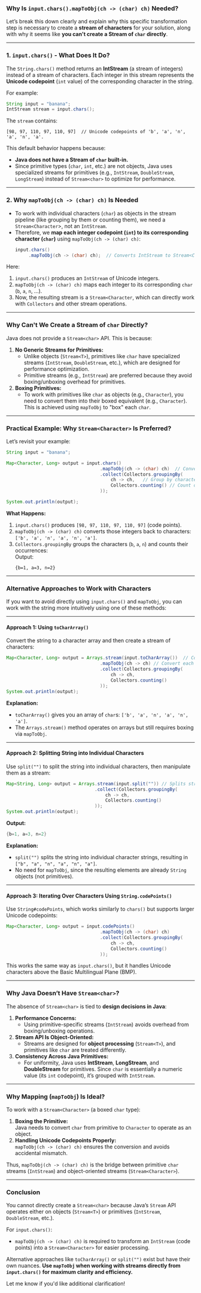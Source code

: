 ### **Why Is `input.chars().mapToObj(ch -> (char) ch)` Needed?**
Let’s break this down clearly and explain why this specific transformation step is necessary to create a **stream of characters** for your solution, along with why it seems like **you can't create a Stream of `char` directly**.

---

### **1. `input.chars()` - What Does It Do?**

The `String.chars()` method returns an **IntStream** (a stream of integers) instead of a stream of characters. Each integer in this stream represents the **Unicode codepoint** (`int` value) of the corresponding character in the string.

For example:
```java
String input = "banana";
IntStream stream = input.chars(); 
```

The `stream` contains:
```
[98, 97, 110, 97, 110, 97]  // Unicode codepoints of 'b', 'a', 'n', 'a', 'n', 'a'.
```

This default behavior happens because:
- **Java does not have a Stream of `char` built-in.**
- Since primitive types (`char`, `int`, etc.) are not objects, Java uses specialized streams for primitives (e.g., `IntStream`, `DoubleStream`, `LongStream`) instead of `Stream<char>` to optimize for performance.

---

### **2. Why `mapToObj(ch -> (char) ch)` Is Needed**
- To work with individual characters (`char`) as objects in the stream pipeline (like grouping by them or counting them), we need a `Stream<Character`>, not an `IntStream`.
- Therefore, we **map each integer codepoint (`int`) to its corresponding character (`char`)** using `mapToObj(ch -> (char) ch)`:
  ```java
  input.chars()
       .mapToObj(ch -> (char) ch);  // Converts IntStream to Stream<Character>
  ```

Here:
1. `input.chars()` produces an `IntStream` of Unicode integers.
2. `mapToObj(ch -> (char) ch)` maps each integer to its corresponding `char` (`b`, `a`, `n`, ...).
3. Now, the resulting stream is a `Stream<Character`, which can directly work with `Collectors` and other stream operations.

---

### **Why Can't We Create a Stream of `char` Directly?**

Java does not provide a `Stream<char>` API. This is because:
1. **No Generic Streams for Primitives:**
    - Unlike objects (`Stream<T>`), primitives like `char` have specialized streams (`IntStream`, `DoubleStream`, etc.), which are designed for performance optimization.
    - Primitive streams (e.g., `IntStream`) are preferred because they avoid boxing/unboxing overhead for primitives.
2. **Boxing Primitives:**
    - To work with primitives like `char` as objects (e.g., `Character`), you need to convert them into their boxed equivalent (e.g., `Character`). This is achieved using `mapToObj` to "box" each `char`.

---

### Practical Example: Why `Stream<Character>` Is Preferred?

Let’s revisit your example:
```java
String input = "banana";

Map<Character, Long> output = input.chars()
                                   .mapToObj(ch -> (char) ch)  // Converts IntStream to Stream<Character>
                                   .collect(Collectors.groupingBy(
                                       ch -> ch,   // Group by character
                                       Collectors.counting() // Count occurrences
                                   ));

System.out.println(output);
```

**What Happens:**
1. `input.chars()` produces `[98, 97, 110, 97, 110, 97]` (code points).
2. `mapToObj(ch -> (char) ch)` converts those integers back to characters: `['b', 'a', 'n', 'a', 'n', 'a']`.
3. `Collectors.groupingBy` groups the characters (`b`, `a`, `n`) and counts their occurrences:  
   Output:
   ```
   {b=1, a=3, n=2}
   ```

---

### **Alternative Approaches to Work with Characters**

If you want to avoid directly using `input.chars()` and `mapToObj`, you can work with the string more intuitively using one of these methods:

---

#### **Approach 1: Using `toCharArray()`**
Convert the string to a character array and then create a stream of characters:
```java
Map<Character, Long> output = Arrays.stream(input.toCharArray())  // Converts input to Stream<char[]>
                                   .mapToObj(ch -> ch) // Convert each char to Character
                                   .collect(Collectors.groupingBy(
                                       ch -> ch,
                                       Collectors.counting()
                                   ));
System.out.println(output);
```

**Explanation:**
- `toCharArray()` gives you an array of `char`s: `['b', 'a', 'n', 'a', 'n', 'a']`.
- The `Arrays.stream()` method operates on arrays but still requires boxing via `mapToObj`.

---

#### **Approach 2: Splitting String into Individual Characters**
Use `split("")` to split the string into individual characters, then manipulate them as a stream:
```java
Map<String, Long> output = Arrays.stream(input.split("")) // Splits string into ["b", "a", "n", "a", "n", "a"]
                                 .collect(Collectors.groupingBy(
                                     ch -> ch,
                                     Collectors.counting()
                                 ));
System.out.println(output);
```

**Output:**
```java
{b=1, a=3, n=2}
```

**Explanation:**
- `split("")` splits the string into individual character strings, resulting in `["b", "a", "n", "a", "n", "a"]`.
- No need for `mapToObj`, since the resulting elements are already `String` objects (not primitives).

---

#### **Approach 3: Iterating Over Characters Using `String.codePoints()`**
Use `String#codePoints`, which works similarly to `chars()` but supports larger Unicode codepoints:
```java
Map<Character, Long> output = input.codePoints()
                                   .mapToObj(ch -> (char) ch)
                                   .collect(Collectors.groupingBy(
                                       ch -> ch,
                                       Collectors.counting()
                                   ));
```

This works the same way as `input.chars()`, but it handles Unicode characters above the Basic Multilingual Plane (BMP).

---

### **Why Java Doesn’t Have `Stream<char>`?**

The absence of `Stream<char>` is tied to **design decisions in Java**:
1. **Performance Concerns:**
    - Using primitive-specific streams (`IntStream`) avoids overhead from boxing/unboxing operations.
2. **Stream API Is Object-Oriented:**
    - Streams are designed for **object processing** (`Stream<T>`), and primitives like `char` are treated differently.
3. **Consistency Across Java Primitives:**
    - For uniformity, Java uses **IntStream**, **LongStream**, and **DoubleStream** for primitives. Since `char` is essentially a numeric value (its `int` codepoint), it’s grouped with `IntStream`.

---

### **Why Mapping (`mapToObj`) Is Ideal?**

To work with a `Stream<Character>` (a boxed `char` type):
1. **Boxing the Primitive:**  
   Java needs to convert `char` from primitive to `Character` to operate as an object.
2. **Handling Unicode Codepoints Properly:**  
   `mapToObj(ch -> (char) ch)` ensures the conversion and avoids accidental mismatch.

Thus, `mapToObj(ch -> (char) ch)` is the bridge between primitive `char` streams (`IntStream`) and object-oriented streams (`Stream<Character>`).

---

### **Conclusion**

You cannot directly create a `Stream<char>` because Java’s `Stream` API operates either on objects (`Stream<T>`) or primitives (`IntStream`, `DoubleStream`, etc.).

For `input.chars()`:
- `mapToObj(ch -> (char) ch)` is required to transform an `IntStream` (code points) into a `Stream<Character>` for easier processing.

Alternative approaches like `toCharArray()` or `split("")` exist but have their own nuances. **Use `mapToObj` when working with streams directly from `input.chars()` for maximum clarity and efficiency.**

Let me know if you'd like additional clarification!